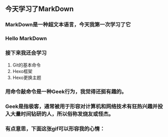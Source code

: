 ## 今天学习了MarkDown
### MarkDown是一种超文本语言，今天我第一次学习了它
### Hello MarkDown
### 接下来我还会学习
1. Git的基本命令
2. Hexo框架
3. Hexo更换主题
### 用命令敲命令是一种Geek行为，我觉得还挺有趣的。
### Geek是指极客，通常被用于形容对计算机和网络技术有狂热兴趣并投入大量时间钻研的人，所以俗称发烧友或怪杰。
### 有点意思，下面这张gif可以形容我的心情：
